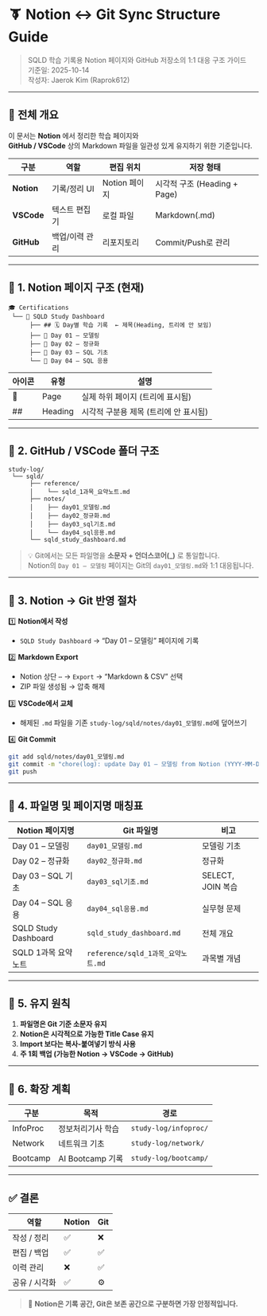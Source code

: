 # 🨭 Notion ↔ Git Sync Structure Guide
> SQLD 학습 기록용 Notion 페이지와 GitHub 저장소의 1:1 대응 구조 가이드  
> 기준일: 2025-10-14  
> 작성자: Jaerok Kim (Raprok612)

---

## 🧩 전체 개요

이 문서는 **Notion** 에서 정리한 학습 페이지와  
**GitHub / VSCode** 상의 Markdown 파일을 일관성 있게 유지하기 위한 기준입니다.

| 구분 | 역할 | 편집 위치 | 저장 형태 |
|------|------|------------|------------|
| **Notion** | 기록/정리 UI | Notion 페이지 | 시각적 구조 (Heading + Page) |
| **VSCode** | 텍스트 편집기 | 로컬 파일 | Markdown(.md) |
| **GitHub** | 백업/이력 관리 | 리포지토리 | Commit/Push로 관리 |

---

## 📘 1. Notion 페이지 구조 (현재)

```
🎓 Certifications
 └── 🧭 SQLD Study Dashboard
      ├── ## 🗓️ Day별 학습 기록  ← 제목(Heading, 트리에 안 보임)
      ├── 📄 Day 01 – 모델링
      ├── 📄 Day 02 – 정규화
      ├── 📄 Day 03 – SQL 기초
      └── 📄 Day 04 – SQL 응용
```

| 아이콘 | 유형 | 설명 |
|--------|------|------|
| 📄 | Page | 실제 하위 페이지 (트리에 표시됨) |
| ## | Heading | 시각적 구분용 제목 (트리에 안 표시됨) |

---

## 🧱 2. GitHub / VSCode 폴더 구조

```
study-log/
 └── sqld/
      ├── reference/
      │    └── sqld_1과목_요약노트.md
      ├── notes/
      │    ├── day01_모델링.md
      │    ├── day02_정규화.md
      │    ├── day03_sql기초.md
      │    └── day04_sql응용.md
      └── sqld_study_dashboard.md
```

> 💡 Git에서는 모든 파일명을 **소문자 + 언더스코어(_)** 로 통일합니다.  
> Notion의 `Day 01 – 모델링` 페이지는 Git의 `day01_모델링.md`와 1:1 대응됩니다.

---

## 🔁 3. Notion → Git 반영 절차

1️⃣ **Notion에서 작성**  
- `SQLD Study Dashboard` → “Day 01 – 모델링” 페이지에 기록

2️⃣ **Markdown Export**  
- Notion 상단 `⋯` → `Export` → “Markdown & CSV” 선택  
- ZIP 파일 생성됨 → 압축 해제

3️⃣ **VSCode에서 교체**  
- 해제된 `.md` 파일을 기존 `study-log/sqld/notes/day01_모델링.md`에 덮어쓰기

4️⃣ **Git Commit**  
```bash
git add sqld/notes/day01_모델링.md
git commit -m "chore(log): update Day 01 – 모델링 from Notion (YYYY-MM-DD)"
git push
```

---

## 🤡 4. 파일명 및 페이지명 매칭표

| Notion 페이지명 | Git 파일명 | 비고 |
|-----------------|-------------|------|
| Day 01 – 모델링 | `day01_모델링.md` | 모델링 기초 |
| Day 02 – 정규화 | `day02_정규화.md` | 정규화 |
| Day 03 – SQL 기초 | `day03_sql기초.md` | SELECT, JOIN 복습 |
| Day 04 – SQL 응용 | `day04_sql응용.md` | 실무형 문제 |
| SQLD Study Dashboard | `sqld_study_dashboard.md` | 전체 개요 |
| SQLD 1과목 요약노트 | `reference/sqld_1과목_요약노트.md` | 과목별 개념 |

---

## 🧠 5. 유지 원칙

1. **파일명은 Git 기준 소문자 유지**  
2. **Notion은 시각적으로 가능한 Title Case 유지**  
3. **Import 보다는 복사-붙여넣기 방식 사용**  
4. **주 1회 백업 (가능한 Notion → VSCode → GitHub)**

---

## 🤩 6. 확장 계획

| 구분 | 목적 | 경로 |
|------|------|------|
| InfoProc | 정보처리기사 학습 | `study-log/infoproc/` |
| Network | 네트워크 기초 | `study-log/network/` |
| Bootcamp | AI Bootcamp 기록 | `study-log/bootcamp/` |

---

## ✅ 결론

| 역할 | Notion | Git |
|------|---------|-----|
| 작성 / 정리 | ✅ | ❌ |
| 편집 / 백업 | ✅ | ✅ |
| 이력 관리 | ❌ | ✅ |
| 공유 / 시각화 | ✅ | ⚙️ |

> 📍 **Notion은 기록 공간, Git은 보존 공간으로 구분하면 가장 안정적입니다.**
